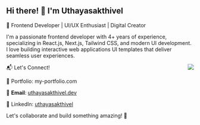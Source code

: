 ## Hi there! 👋 I'm Uthayasakthivel

🚀 Frontend Developer | UI/UX Enthusiast | Digital Creator

I'm a passionate frontend developer with 4+ years of experience, specializing in React.js, Next.js, Tailwind CSS, and modern UI development. I love building interactive web applications UI templates that deliver seamless user experiences.

<img align="right" src="https://i.pinimg.com/originals/bc/1c/5c/bc1c5caa5be55e8a602fd5ec390e8fd0.gif">


📬 Let's Connect!

💼 Portfolio: my-portfolio.com

📩 **Email**: [uthayasakthivel.dev](mailto:uthayasakthivel.dev@gmail.com)

🔗 LinkedIn: [uthayasakthivel](https://www.linkedin.com/in/uthaya-sakthivel-career/)

Let's collaborate and build something amazing! 🚀
